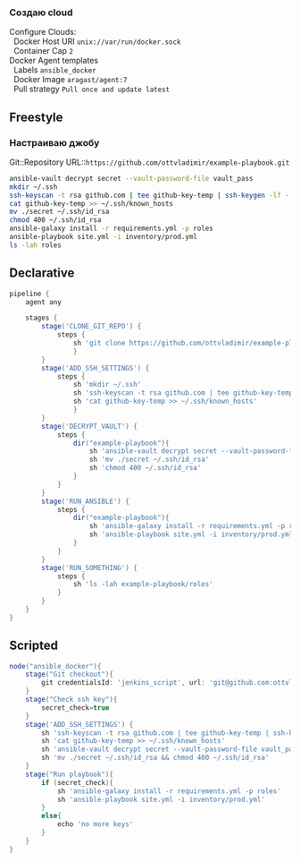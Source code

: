 ### Создаю cloud
Configure Clouds:  
&nbsp;&nbsp;Docker Host URI `unix://var/run/docker.sock`  
&nbsp;&nbsp;Container Cap `2`  
Docker Agent templates  
&nbsp;&nbsp;Labels `ansible_docker`  
&nbsp;&nbsp;Docker Image `aragast/agent:7`  
&nbsp;&nbsp;Pull strategy `Pull once and update latest`
## Freestyle
### Настраиваю джобу
Git::Repository URL::`https://github.com/ottvladimir/example-playbook.git`
```bash
ansible-vault decrypt secret --vault-password-file vault_pass
mkdir ~/.ssh
ssh-keyscan -t rsa github.com | tee github-key-temp | ssh-keygen -lf -
cat github-key-temp >> ~/.ssh/known_hosts
mv ./secret ~/.ssh/id_rsa
chmod 400 ~/.ssh/id_rsa
ansible-galaxy install -r requirements.yml -p roles
ansible-playbook site.yml -i inventory/prod.yml
ls -lah roles
```
## Declarative
```groovy
pipeline {
    agent any

    stages {
        stage('CLONE_GIT_REPO') {
            steps {
                sh 'git clone https://github.com/ottvladimir/example-playbook.git'
                }
        }
        stage('ADD_SSH_SETTINGS') {
            steps {
                sh 'mkdir ~/.ssh'
                sh 'ssh-keyscan -t rsa github.com | tee github-key-temp | ssh-keygen -lf -'
                sh 'cat github-key-temp >> ~/.ssh/known_hosts'
                }
        }
        stage('DECRYPT_VAULT') {
            steps {
                dir("example-playbook"){
                    sh 'ansible-vault decrypt secret --vault-password-file vault_pass'
                    sh 'mv ./secret ~/.ssh/id_rsa'
                    sh 'chmod 400 ~/.ssh/id_rsa'
                }
            }
        }
        stage('RUN_ANSIBLE') {
            steps {
                dir("example-playbook"){
                    sh 'ansible-galaxy install -r requirements.yml -p roles'
                    sh 'ansible-playbook site.yml -i inventory/prod.yml'
                }
            }
        }
        stage('RUN_SOMETHING') {
            steps {
                sh 'ls -lah example-playbook/roles'
            }
        }    
    }
}
```
## Scripted 
```groovy
node("ansible_docker"){
    stage("Git checkout"){
        git credentialsId: 'jenkins_script', url: 'git@github.com:ottvladimir/example-playbook.git'
    }
    stage("Check ssh key"){
        secret_check=true
    }
    stage('ADD_SSH_SETTINGS') {
        sh 'ssh-keyscan -t rsa github.com | tee github-key-temp | ssh-keygen -lf -'
        sh 'cat github-key-temp >> ~/.ssh/known_hosts'
        sh 'ansible-vault decrypt secret --vault-password-file vault_pass'
        sh 'mv ./secret ~/.ssh/id_rsa && chmod 400 ~/.ssh/id_rsa'
    }
    stage("Run playbook"){
        if (secret_check){
            sh 'ansible-galaxy install -r requirements.yml -p roles'
            sh 'ansible-playbook site.yml -i inventory/prod.yml'
        }
        else{
            echo 'no more keys'
        }
    }
}
```
